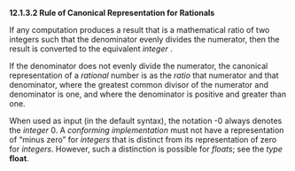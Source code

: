 **12.1.3.2 Rule of Canonical Representation for Rationals** 

If any computation produces a result that is a mathematical ratio of two integers such that the denominator evenly divides the numerator, then the result is converted to the equivalent *integer* . 

If the denominator does not evenly divide the numerator, the canonical representation of a *rational* number is as the *ratio* that numerator and that denominator, where the greatest common divisor of the numerator and denominator is one, and where the denominator is positive and greater than one. 

When used as input (in the default syntax), the notation -0 always denotes the *integer* 0. A *conforming implementation* must not have a representation of “minus zero” for *integers* that is distinct from its representation of zero for *integers*. However, such a distinction is possible for *floats*; see the *type* **float**. 

